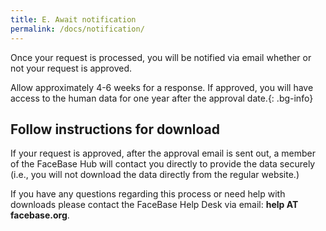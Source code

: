 ```yaml
---
title: E. Await notification
permalink: /docs/notification/
---
```


Once your request is processed, you will be notified via email whether or not your request is approved.

Allow approximately 4-6 weeks for a response. If approved, you will have access to the human data for one year after the approval date.{: .bg-info}

## Follow instructions for download

If your request is approved, after the approval email is sent out, a member of the FaceBase Hub will contact you directly to provide the data securely (i.e., you will not download the data directly from the regular website.)

If you have any questions regarding this process or need help with downloads please contact the FaceBase Help Desk via email: **help AT facebase.org**.
